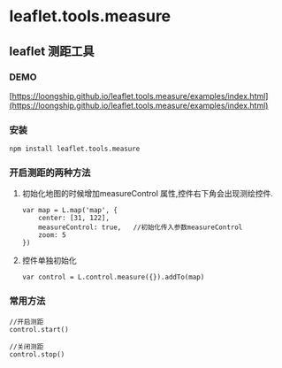 # leaflet.tools.measure

## leaflet 测距工具

### DEMO
[https://loongship.github.io/leaflet.tools.measure/examples/index.html](https://loongship.github.io/leaflet.tools.measure/examples/index.html)

###  安装
```
npm install leaflet.tools.measure
```

### 开启测距的两种方法

1. 初始化地图的时候增加measureControl 属性,控件右下角会出现测绘控件.

    ```
    var map = L.map('map', {
        center: [31, 122],
        measureControl: true,   //初始化传入参数measureControl
        zoom: 5
    })
    ```
2. 控件单独初始化
    ```
    var control = L.control.measure({}).addTo(map)
    ```
### 常用方法

```
//开启测距
control.start()

//关闭测距
control.stop()
```

